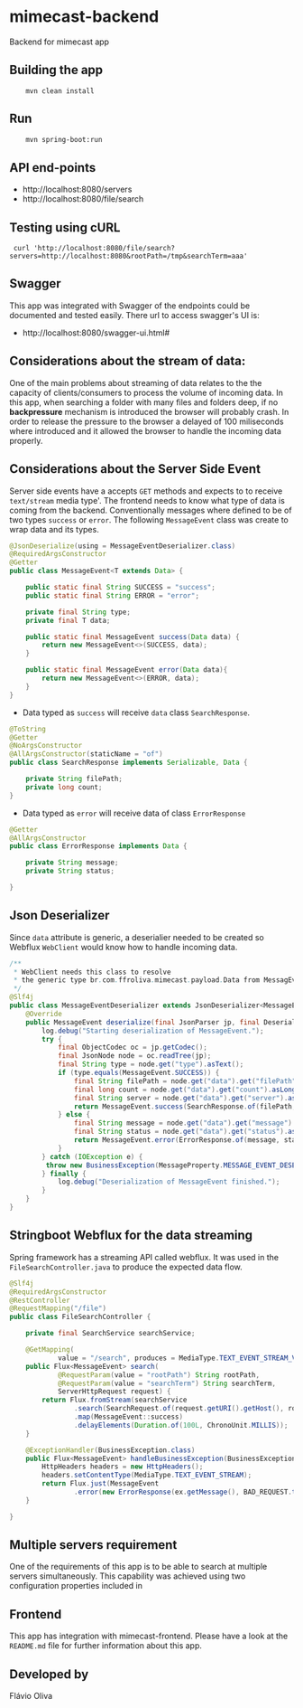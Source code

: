 # mimecast-backend
Backend for mimecast app

## Building the app

```ssh
    mvn clean install
```

## Run

```sh
    mvn spring-boot:run
```

## API end-points

- http://localhost:8080/servers
- http://localhost:8080/file/search

## Testing using cURL

```
 curl 'http://localhost:8080/file/search?servers=http://localhost:8080&rootPath=/tmp&searchTerm=aaa'
```

## Swagger

This app was integrated with Swagger of the endpoints could be documented and tested easily. 
There url to access swagger's UI is: 

- http://localhost:8080/swagger-ui.html#

## Considerations about the stream of data:

One of the main problems about streaming of data relates to the the capacity of clients/consumers 
to process the volume of incoming data. In this app, when searching a folder with many files and 
folders deep, if no **backpressure** mechanism is introduced the browser will probably crash. 
In order to release the pressure to the browser a delayed of 100 miliseconds where introduced and 
it allowed the browser to handle the incoming data properly.

## Considerations about the Server Side Event

Server side events have a accepts `GET` methods and expects to to receive `text/stream` media type'.
The frontend needs to know what type of data is coming from the backend. Conventionally messages 
where defined to be of two types `success` or `error`. The following `MessageEvent` class was 
create to wrap data and its types.

```java
@JsonDeserialize(using = MessageEventDeserializer.class)
@RequiredArgsConstructor
@Getter
public class MessageEvent<T extends Data> {

    public static final String SUCCESS = "success";
    public static final String ERROR = "error";

    private final String type;
    private final T data;

    public static final MessageEvent success(Data data) {
        return new MessageEvent<>(SUCCESS, data);
    }

    public static final MessageEvent error(Data data){
        return new MessageEvent<>(ERROR, data);
    }
}
```

- Data typed as `success` will receive `data` class `SearchResponse`.

```java
@ToString
@Getter
@NoArgsConstructor
@AllArgsConstructor(staticName = "of")
public class SearchResponse implements Serializable, Data {

    private String filePath;
    private long count;
}
```

- Data typed as `error` will receive data of class `ErrorResponse`


```java
@Getter
@AllArgsConstructor
public class ErrorResponse implements Data {

    private String message;
    private String status;

}
```

## Json Deserializer

Since `data` attribute is generic, a deserialier needed to be created so Webflux `WebClient` would know
how to handle incoming data.

```java
/**
 * WebClient needs this class to resolve
 * the generic type br.com.ffroliva.mimecast.payload.Data from MessagEvent.
 */
@Slf4j
public class MessageEventDeserializer extends JsonDeserializer<MessageEvent> {
    @Override
    public MessageEvent deserialize(final JsonParser jp, final DeserializationContext ctxt) {
        log.debug("Starting deserialization of MessageEvent.");
        try {
            final ObjectCodec oc = jp.getCodec();
            final JsonNode node = oc.readTree(jp);
            final String type = node.get("type").asText();
            if (type.equals(MessageEvent.SUCCESS)) {
                final String filePath = node.get("data").get("filePath").asText();
                final long count = node.get("data").get("count").asLong();
                final String server = node.get("data").get("server").asText();
                return MessageEvent.success(SearchResponse.of(filePath, count, server));
            } else {
                final String message = node.get("data").get("message").asText();
                final String status = node.get("data").get("status").asText();
                return MessageEvent.error(ErrorResponse.of(message, status));
            }
        } catch (IOException e) {
         throw new BusinessException(MessageProperty.MESSAGE_EVENT_DESERIALIZATION_ERROR);
        } finally {
            log.debug("Deserialization of MessageEvent finished.");
        }
    }
}
```

## Stringboot Webflux for the data streaming

Spring framework has a streaming API called webflux. 
It was used in the `FileSearchController.java` to produce the expected data flow.

```java
@Slf4j
@RequiredArgsConstructor
@RestController
@RequestMapping("/file")
public class FileSearchController {

    private final SearchService searchService;

    @GetMapping(
            value = "/search", produces = MediaType.TEXT_EVENT_STREAM_VALUE)
    public Flux<MessageEvent> search(
            @RequestParam(value = "rootPath") String rootPath,
            @RequestParam(value = "searchTerm") String searchTerm,
            ServerHttpRequest request) {
        return Flux.fromStream(searchService
                .search(SearchRequest.of(request.getURI().getHost(), rootPath, searchTerm)))
                .map(MessageEvent::success)
                .delayElements(Duration.of(100L, ChronoUnit.MILLIS));
    }

    @ExceptionHandler(BusinessException.class)
    public Flux<MessageEvent> handleBusinessException(BusinessException ex) {
        HttpHeaders headers = new HttpHeaders();
        headers.setContentType(MediaType.TEXT_EVENT_STREAM);
        return Flux.just(MessageEvent
                .error(new ErrorResponse(ex.getMessage(), BAD_REQUEST.toString())));
    }

}
```

## Multiple servers requirement

One of the requirements of this app is to be able to search at multiple servers simultaneously. 
This capability was achieved using two configuration properties included in 

## Frontend

This app has integration with mimecast-frontend. Please have a look at the `README.md` file for 
further information about this app.

## Developed by 

Flávio Oliva
